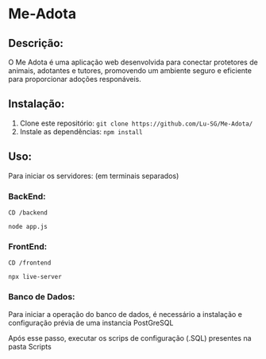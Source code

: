 # Me-Adota
## Descrição:

O Me Adota é uma aplicação web desenvolvida para conectar protetores de animais, adotantes e tutores, promovendo um ambiente seguro e eficiente para proporcionar adoções responáveis.

## Instalação:

1. Clone este repositório: `git clone https://github.com/Lu-SG/Me-Adota/`
2. Instale as dependências: `npm install`

## Uso:
Para iniciar os servidores: (em terminais separados)

### BackEnd:
`CD /backend`


`node app.js`

### FrontEnd:
`CD /frontend`


`npx live-server` 

### Banco de Dados:
Para iniciar a operação do banco de dados, é necessário a instalação e configuração prévia de uma instancia PostGreSQL

Após esse passo, executar os scrips de configuração (.SQL) presentes na pasta Scripts
